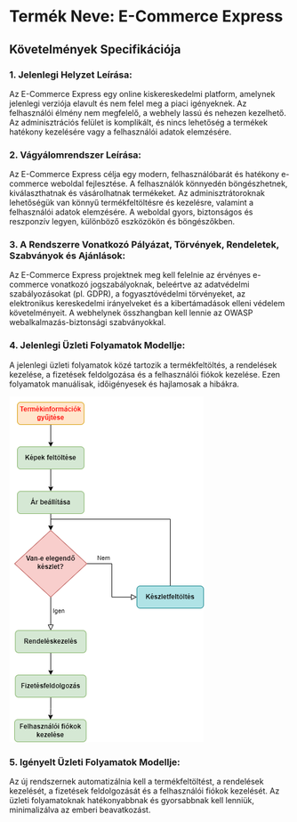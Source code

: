 # Termék Neve: E-Commerce Express

## Követelmények Specifikációja

### 1. Jelenlegi Helyzet Leírása:

Az E-Commerce Express egy online kiskereskedelmi platform, amelynek jelenlegi verziója elavult és nem felel meg a piaci igényeknek. Az felhasználói élmény nem megfelelő, a webhely lassú és nehezen kezelhető. Az adminisztrációs felület is komplikált, és nincs lehetőség a termékek hatékony kezelésére vagy a felhasználói adatok elemzésére.

### 2. Vágyálomrendszer Leírása:

Az E-Commerce Express célja egy modern, felhasználóbarát és hatékony e-commerce weboldal fejlesztése. A felhasználók könnyedén böngészhetnek, kiválaszthatnak és vásárolhatnak termékeket. Az adminisztrátoroknak lehetőségük van könnyű termékfeltöltésre és kezelésre, valamint a felhasználói adatok elemzésére. A weboldal gyors, biztonságos és reszponzív legyen, különböző eszközökön és böngészőkben.

### 3. A Rendszerre Vonatkozó Pályázat, Törvények, Rendeletek, Szabványok és Ajánlások:

Az E-Commerce Express projektnek meg kell felelnie az érvényes e-commerce vonatkozó jogszabályoknak, beleértve az adatvédelmi szabályozásokat (pl. GDPR), a fogyasztóvédelmi törvényeket, az elektronikus kereskedelmi irányelveket és a kibertámadások elleni védelem követelményeit. A webhelynek összhangban kell lennie az OWASP webalkalmazás-biztonsági szabványokkal.

### 4. Jelenlegi Üzleti Folyamatok Modellje:

A jelenlegi üzleti folyamatok közé tartozik a termékfeltöltés, a rendelések kezelése, a fizetések feldolgozása és a felhasználói fiókok kezelése. Ezen folyamatok manuálisak, időigényesek és hajlamosak a hibákra.

![Jelenlegi üzleti folyamatok](\Abrak\jelenlegiuzleti.png)

### 5. Igényelt Üzleti Folyamatok Modellje:

Az új rendszernek automatizálnia kell a termékfeltöltést, a rendelések kezelését, a fizetések feldolgozását és a felhasználói fiókok kezelését. Az üzleti folyamatoknak hatékonyabbnak és gyorsabbnak kell lenniük, minimalizálva az emberi beavatkozást.